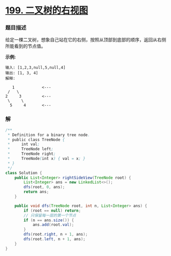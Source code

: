 # [199. 二叉树的右视图](https://leetcode-cn.com/problems/binary-tree-right-side-view/)

### 题目描述

给定一棵二叉树，想象自己站在它的右侧，按照从顶部到底部的顺序，返回从右侧所能看到的节点值。

**示例:**

```
输入: [1,2,3,null,5,null,4]
输出: [1, 3, 4]
解释:

   1            <---
 /   \
2     3         <---
 \     \
  5     4       <---
```

### 解

```java
/**
 * Definition for a binary tree node.
 * public class TreeNode {
 *     int val;
 *     TreeNode left;
 *     TreeNode right;
 *     TreeNode(int x) { val = x; }
 * }
 */
class Solution {
    public List<Integer> rightSideView(TreeNode root) {
        List<Integer> ans = new LinkedList<>();
        dfs(root, 0, ans);
        return ans;
    }

    public void dfs(TreeNode root, int n, List<Integer> ans) {
        if (root == null) return;
        // 只保留每一层的第一个节点
        if (n == ans.size()) {
            ans.add(root.val);
        }
        dfs(root.right, n + 1, ans);
        dfs(root.left, n + 1, ans);
    }
}
```

